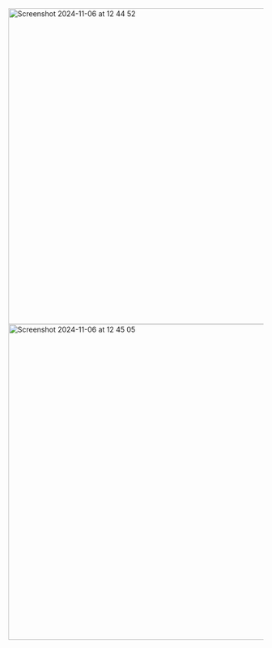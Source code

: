 <img width="623" alt="Screenshot 2024-11-06 at 12 44 52" src="https://github.com/user-attachments/assets/2cd3b6c0-386c-4bd0-8e5d-853c6274b13c">
<img width="623" alt="Screenshot 2024-11-06 at 12 45 05" src="https://github.com/user-attachments/assets/e737bee7-e0e5-4f25-ac1e-1cb8227ab437">
